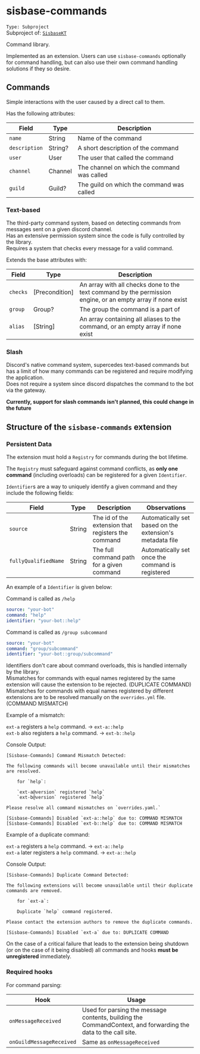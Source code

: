 # sisbase-commands
`Type: Subproject`  
Subproject of: [`SisbaseKT`](../sisbasekt.md)  

Command library.  

Implemented as an extension. Users can use `sisbase-commands` optionally for command handling, but can also use their own command handling solutions if they so desire.  

## Commands
Simple interactions with the user caused by a direct call to them.

Has the following attributes:

| Field         | Type     | Description                                                                     |
|---------------|----------|---------------------------------------------------------------------------------|
| `name`        | String   | Name of the command                                                             |
| `description` | String?  | A short description of the command                                              |
| `user`        | User     | The user that called the command                                                |
| `channel`     | Channel  | The channel on which the command was called                                     |
| `guild`       | Guild?   | The guild on which the command was called                                       |

### Text-based
The third-party command system, based on detecting commands from messages sent on a given discord channel.  
Has an extensive permission system since the code is fully controlled by the library.  
Requires a system that checks every message for a valid command.  

Extends the base attributes with:

| Field    | Type           | Description                                                                                                 |
|----------|----------------|-------------------------------------------------------------------------------------------------------------|
| `checks` | [Precondition] | An array with all checks done to the text command by the permission engine, or an empty array if none exist |
| `group`  | Group?         | The group the command is a part of                                                                          |
| `alias`  | [String]       | An array containing all aliases to the command, or an empty array if none exist                             |

### Slash
Discord's native command system, supercedes text-based commands but has a limit of how many commands can be registered and require modifying the application.  
Does not require a system since discord dispatches the command to the bot via the gateway.  

**Currently, support for slash commands isn't planned, this could change in the future**  


## Structure of the `sisbase-commands` extension

### Persistent Data
The extension must hold a `Registry` for commands during the bot lifetime.  

The `Registry` must safeguard against command conflicts, as **only one command** (including overloads) can be registered for a given `Identifier`.  

`Identifier`s are a way to uniquely identify a given command and they include the following fields:

| Field                | Type   | Description                                        | Observations                                             |
|----------------------|--------|----------------------------------------------------|----------------------------------------------------------|
| `source`             | String | The id of the extension that registers the command | Automatically set based on the extension's metadata file |
| `fullyQualifiedName` | String | The full command path for a given command          | Automatically set once the command is registered         |

An example of a `Identifier` is given below:

Command is called as `/help`  
```yml
source: "your-bot"
command: "help"
identifier: "your-bot::help"
```

Command is called as `/group subcommand`
```yml
source: "your-bot"
command: "group/subcommand"
identifier: "your-bot::group/subcommand"
```

Identifiers don't care about command overloads, this is handled internally by the library.  
Mismatches for commands with equal names registered by the same extension will cause the extension to be rejected. (DUPLICATE COMMAND)  
Mismatches for commands with equal names registered by different extensions are to be resolved manually on the `overrides.yml` file. (COMMAND MISMATCH)  

Example of a mismatch:

`ext-a` registers a `help` command. -> `ext-a::help`  
`ext-b` also registers a `help` command. -> `ext-b::help`  

Console Output:
```
[Sisbase-Commands] Command Mismatch Detected:

The following commands will become unavailable until their mismatches are resolved.

    for `help`:
	
	`ext-a@version` registered `help`
	`ext-b@version` registered `help`
	
Please resolve all command mismatches on `overrides.yaml.`

[Sisbase-Commands] Disabled `ext-a::help` due to: COMMAND MISMATCH
[Sisbase-Commands] Disabled `ext-b::help` due to: COMMAND MISMATCH
``` 

Example of a duplicate command:

`ext-a` registers a `help` command. -> `ext-a::help`  
`ext-a` later registers a `help` command. -> `ext-a::help`  

Console Output:
```
[Sisbase-Commands] Duplicate Command Detected:

The following extensions will become unavailable until their duplicate commands are removed.

	for `ext-a`:
	
	Duplicate `help` command registered.

Please contact the extension authors to remove the duplicate commands.

[Sisbase-Commands] Disabled `ext-a` due to: DUPLICATE COMMAND

```

On the case of a critical failure that leads to the extension being shutdown (or on the case of it being disabled)
all commands and hooks **must be unregistered** immediately.  

### Required hooks

For command parsing:

| Hook                     | Usage                                                                                                         |
|--------------------------|---------------------------------------------------------------------------------------------------------------|
| `onMessageReceived`      | Used for parsing the message contents, building the CommandContext, and forwarding the data to the call site. |
| `onGuildMessageReceived` | Same as `onMessageReceived`                                                                                   |
